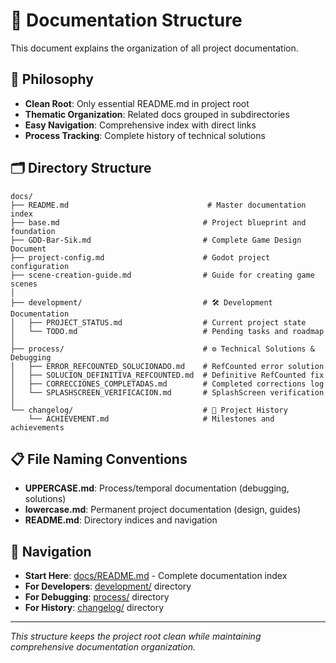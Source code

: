 # 📝 Documentation Structure

This document explains the organization of all project documentation.

## 🎯 Philosophy

- **Clean Root**: Only essential README.md in project root
- **Thematic Organization**: Related docs grouped in subdirectories
- **Easy Navigation**: Comprehensive index with direct links
- **Process Tracking**: Complete history of technical solutions

## 🗂️ Directory Structure

```
docs/
├── README.md                               # Master documentation index
├── base.md                                # Project blueprint and foundation
├── GDD-Bar-Sik.md                         # Complete Game Design Document
├── project-config.md                      # Godot project configuration
├── scene-creation-guide.md                # Guide for creating game scenes
│
├── development/                           # 🛠️ Development Documentation
│   ├── PROJECT_STATUS.md                  # Current project state
│   └── TODO.md                            # Pending tasks and roadmap
│
├── process/                               # ⚙️ Technical Solutions & Debugging
│   ├── ERROR_REFCOUNTED_SOLUCIONADO.md    # RefCounted error solution
│   ├── SOLUCION_DEFINITIVA_REFCOUNTED.md  # Definitive RefCounted fix
│   ├── CORRECCIONES_COMPLETADAS.md        # Completed corrections log
│   └── SPLASHSCREEN_VERIFICACION.md       # SplashScreen verification
│
└── changelog/                             # 📅 Project History
    └── ACHIEVEMENT.md                     # Milestones and achievements
```

## 📋 File Naming Conventions

- **UPPERCASE.md**: Process/temporal documentation (debugging, solutions)
- **lowercase.md**: Permanent project documentation (design, guides)
- **README.md**: Directory indices and navigation

## 🔗 Navigation

- **Start Here**: [docs/README.md](README.md) - Complete documentation index
- **For Developers**: [development/](development/) directory
- **For Debugging**: [process/](process/) directory
- **For History**: [changelog/](changelog/) directory

---

*This structure keeps the project root clean while maintaining comprehensive documentation organization.*
